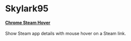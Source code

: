 # Skylark95

#### [Chrome Steam Hover](https://github.com/Skylark95/chrome-steam-hover/)
Show Steam app details with mouse hover on a Steam link.
